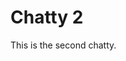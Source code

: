 <!--
@meta: %{
  title: "Chatty 2",
  date: "2024-12-01",
  mood: "sad"
}
 -->

# Chatty 2

This is the second chatty.
